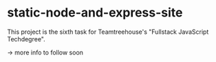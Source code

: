 # static-node-and-express-site

This project is the sixth task for Teamtreehouse's "Fullstack JavaScript Techdegree". 

-> more info to follow soon
